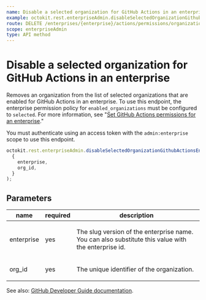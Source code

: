 ```yaml
---
name: Disable a selected organization for GitHub Actions in an enterprise
example: octokit.rest.enterpriseAdmin.disableSelectedOrganizationGithubActionsEnterprise({ enterprise, org_id })
route: DELETE /enterprises/{enterprise}/actions/permissions/organizations/{org_id}
scope: enterpriseAdmin
type: API method
---
```


# Disable a selected organization for GitHub Actions in an enterprise

Removes an organization from the list of selected organizations that are enabled for GitHub Actions in an enterprise. To use this endpoint, the enterprise permission policy for `enabled_organizations` must be configured to `selected`. For more information, see "[Set GitHub Actions permissions for an enterprise](#set-github-actions-permissions-for-an-enterprise)."

You must authenticate using an access token with the `admin:enterprise` scope to use this endpoint.

```js
octokit.rest.enterpriseAdmin.disableSelectedOrganizationGithubActionsEnterprise(
  {
    enterprise,
    org_id,
  }
);
```

## Parameters

<table>
  <thead>
    <tr>
      <th>name</th>
      <th>required</th>
      <th>description</th>
    </tr>
  </thead>
  <tbody>
    <tr><td>enterprise</td><td>yes</td><td>

The slug version of the enterprise name. You can also substitute this value with the enterprise id.

</td></tr>
<tr><td>org_id</td><td>yes</td><td>

The unique identifier of the organization.

</td></tr>
  </tbody>
</table>

See also: [GitHub Developer Guide documentation](https://docs.github.com/rest/reference/actions#disable-a-selected-organization-for-github-actions-in-an-enterprise).
